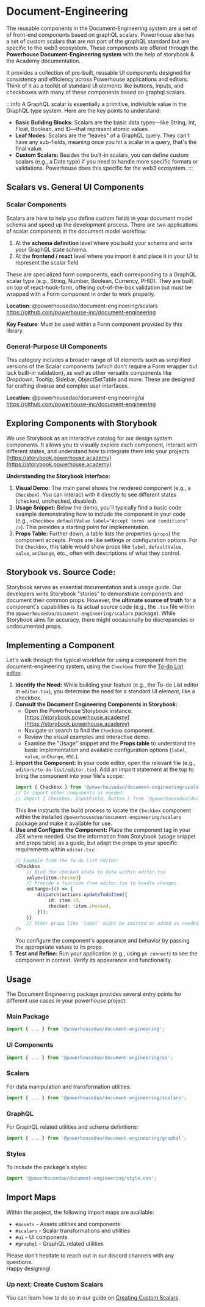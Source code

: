# Document-Engineering

The reusable components in the Document-Engineering system are a set of of front-end components based on graphQL scalars. 
Powerhouse also has a set of custom scalars that are not part of the graphQL standard but are specific to the web3 ecosystem.
These components are offered through the **Powerhouse Document-Engineering system** with the help of storybook & the Academy documentation. 

It provides a collection of pre-built, reusable UI components designed for consistency and efficiency across Powerhouse applications and editors. Think of it as a toolkit of standard UI elements like buttons, inputs, and checkboxes with many of these components based on graphql scalars. 

:::info
A GraphQL scalar is essentially a primitive, indivisible value in the GraphQL type system. 
Here are the key points to understand:

- **Basic Building Blocks:** Scalars are the basic data types—like String, Int, Float, Boolean, and ID—that represent atomic values.
- **Leaf Nodes:** Scalars are the "leaves" of a GraphQL query. They can't have any sub-fields, meaning once you hit a scalar in a query, that's the final value.
- **Custom Scalars:** Besides the built-in scalars, you can define custom scalars (e.g., a Date type) if you need to handle more specific formats or validations. Powerhouse does this specific for the web3 ecosystem. 
:::

## Scalars vs. General UI Components

### Scalar Components

Scalars are here to help you define custom fields in your document model schema and speed up the development process.
There are two applications of scalar components in the document model workflow:

1. At the **schema definition** level where you build your schema and write your GraphQL state schema.
2. At the **frontend / react** level where you import it and place it in your UI to represent the scalar field

These are specialized form components, each corresponding to a GraphQL scalar type (e.g., String, Number, Boolean, Currency, PHID). They are built on top of react-hook-form, offering out-of-the-box validation but must be wrapped with a Form component in order to work properly.

**Location:** @powerhousedao/document-engineering/scalars    
https://github.com/powerhouse-inc/document-engineering

**Key Feature**: Must be used within a Form component provided by this library.

### General-Purpose UI Components

This category includes a broader range of UI elements such as simplified versions of the Scalar components (which don't require a Form wrapper but lack built-in validation), as well as other versatile components like Dropdown, Tooltip, Sidebar, ObjectSetTable and more. These are designed for crafting diverse and complex user interfaces.

**Location:** @powerhousedao/document-engineering/ui   
https://github.com/powerhouse-inc/document-engineering

## Exploring Components with Storybook

We use Storybook as an interactive catalog for our design system components. It allows you to visually explore each component, interact with different states, and understand how to integrate them into your projects. [https://storybook.powerhouse.academy](https://storybook.powerhouse.academy)

**Understanding the Storybook Interface:**

1.  **Visual Demo:** The main panel shows the rendered component (e.g., a `Checkbox`). You can interact with it directly to see different states (checked, unchecked, disabled).
2.  **Usage Snippet:** Below the demo, you'll typically find a basic code example demonstrating how to include the component in your code (e.g., `<Checkbox defaultValue label="Accept terms and conditions" />`). This provides a starting point for implementation.
3.  **Props Table:** Further down, a table lists the properties (`props`) the component accepts. Props are like settings or configuration options. For the `Checkbox`, this table would show props like `label`, `defaultValue`, `value`, `onChange`, etc., often with descriptions of what they control.

## **Storybook vs. Source Code:**

Storybook serves as essential documentation and a usage guide. Our developers write Storybook "stories" to demonstrate components and document their common props. However, the **ultimate source of truth** for a component's capabilities is its actual source code (e.g., the `.tsx` file within the `@powerhousedao/document-engineering/scalars` package).
While Storybook aims for accuracy, there might occasionally be discrepancies or undocumented props.

## Implementing a Component

Let's walk through the typical workflow for using a component from the document-engineering system, using the `Checkbox` from the [To-do List editor](/academy/MasteryTrack/BuildingUserExperiences/BuildingDocumentEditors).

1.  **Identify the Need:** While building your feature (e.g., the To-do List editor in `editor.tsx`), you determine the need for a standard UI element, like a checkbox.
2.  **Consult the Document Engineering Components in Storybook:**
    *   Open the Powerhouse Storybook instance. [https://storybook.powerhouse.academy](https://storybook.powerhouse.academy)
    *   Navigate or search to find the `Checkbox` component.
    *   Review the visual examples and interactive demo.
    *   Examine the "Usage" snippet and the **Props table** to understand the basic implementation and available configuration options (`label`, `value`, `onChange`, etc.).
3.  **Import the Component:** In your code editor, open the relevant file (e.g., `editors/to-do-list/editor.tsx`). Add an import statement at the top to bring the component into your file's scope:
    ```typescript
    import { Checkbox } from '@powerhousedao/document-engineering/scalars';
    // Or import other components as needed:
    // import { Checkbox, InputField, Button } from '@powerhousedao/document-engineering/scalars';
    ```
    This line instructs the build process to locate the `Checkbox` component within the installed `@powerhousedao/document-engineering/scalars` package and make it available for use.
4.  **Use and Configure the Component:** Place the component tag in your JSX where needed. Use the information from Storybook (usage snippet and props table) as a guide, but adapt the props to your specific requirements within `editor.tsx`:
    ```typescript
    // Example from the To-do List Editor:
    <Checkbox
        // Bind the checked state to data within editor.tsx
        value={item.checked} 
        // Provide a function from editor.tsx to handle changes
        onChange={() => { 
            dispatch(actions.updateTodoItem({
                id: item.id,
                checked: !item.checked,
            }));
        }}
        // Other props like 'label' might be omitted or added as needed.
    />
    ```
    You configure the component's appearance and behavior by passing the appropriate values to its props.
5.  **Test and Refine:** Run your application (e.g., using `ph connect`) to see the component in context. Verify its appearance and functionality.

## Usage

The Document Engineering package provides several entry points for different use cases in your powerhouse project:

### Main Package

```typescript
import { ... } from '@powerhousedao/document-engineering';
```

### UI Components

```typescript
import { ... } from '@powerhousedao/document-engineering/ui';
```

### Scalars

For data manipulation and transformation utilities:

```typescript
import { ... } from '@powerhousedao/document-engineering/scalars';
```

### GraphQL

For GraphQL related utilities and schema definitions:

```typescript
import { ... } from '@powerhousedao/document-engineering/graphql';
```

### Styles

To include the package's styles:

```typescript
import '@powerhousedao/document-engineering/style.css';
```

## Import Maps

Within the project, the following import maps are available:

- `#assets` - Assets utilities and components
- `#scalars` - Scalar transformations and utilities
- `#ui` - UI components 
- `#graphql` - GraphQL related utilities

Please don't hesitate to reach out in our discord channels with any questions.    
Happy designing! 

### Up next: Create Custom Scalars

You can learn how to do so in our guide on [Creating Custom Scalars](/academy/ComponentLibrary/CreateCustomScalars).


